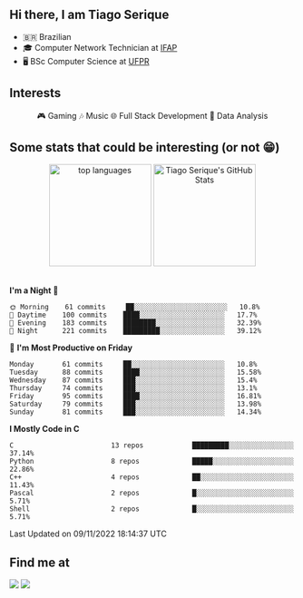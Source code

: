 
<h2> Hi there, I am Tiago Serique</h2>

<div>
	<ul>
		<li>🇧🇷 Brazilian</li>
		<li>🎓 Computer Network Technician at <a href="https://www.ifap.edu.br/">IFAP</a></li>
		<li>🖥️ BSc Computer Science at <a href="https://www.ufpr.br/portalufpr/">UFPR</a></li>
	</ul>
</div>


<h2>Interests</h2>

<div align="center">
	🎮 Gaming 🎶 Music 🌐 Full Stack Development 🎲 Data Analysis
</div>


<h2>Some stats that could be interesting (or not 😁)</h2>

<div align="center">
	<img height="180em" src="https://github-readme-stats.vercel.app/api/top-langs/?layout=compact&theme=tokyonight&username=tiagoserique&langs_count=10&hide=makefile&exclude_repo=vim-mods" alt="top languages">
	<img height="180em" src="https://github-readme-stats.vercel.app/api?username=tiagoserique&count_private=true&show_icons=true&theme=tokyonight&include_all_commits=true" alt="Tiago Serique's GitHub Stats">
</div> 

<br>

<!--START_SECTION:waka-->
**I'm a Night 🦉** 

```text
🌞 Morning    61 commits     ██░░░░░░░░░░░░░░░░░░░░░░░   10.8% 
🌆 Daytime    100 commits    ████░░░░░░░░░░░░░░░░░░░░░   17.7% 
🌃 Evening    183 commits    ████████░░░░░░░░░░░░░░░░░   32.39% 
🌙 Night      221 commits    █████████░░░░░░░░░░░░░░░░   39.12%

```
📅 **I'm Most Productive on Friday** 

```text
Monday       61 commits     ██░░░░░░░░░░░░░░░░░░░░░░░   10.8% 
Tuesday      88 commits     ████░░░░░░░░░░░░░░░░░░░░░   15.58% 
Wednesday    87 commits     ███░░░░░░░░░░░░░░░░░░░░░░   15.4% 
Thursday     74 commits     ███░░░░░░░░░░░░░░░░░░░░░░   13.1% 
Friday       95 commits     ████░░░░░░░░░░░░░░░░░░░░░   16.81% 
Saturday     79 commits     ███░░░░░░░░░░░░░░░░░░░░░░   13.98% 
Sunday       81 commits     ███░░░░░░░░░░░░░░░░░░░░░░   14.34%

```


**I Mostly Code in C** 

```text
C                        13 repos            █████████░░░░░░░░░░░░░░░░   37.14% 
Python                   8 repos             █████░░░░░░░░░░░░░░░░░░░░   22.86% 
C++                      4 repos             ██░░░░░░░░░░░░░░░░░░░░░░░   11.43% 
Pascal                   2 repos             █░░░░░░░░░░░░░░░░░░░░░░░░   5.71% 
Shell                    2 repos             █░░░░░░░░░░░░░░░░░░░░░░░░   5.71%

```



 Last Updated on 09/11/2022 18:14:37 UTC
<!--END_SECTION:waka-->



<h2>Find me at</h2>

<div>
	<a href="https://www.linkedin.com/in/tiago-serique"><img src="https://img.shields.io/badge/LinkedIn-0077B5?style=for-the-badge&logo=linkedin&logoColor=white"></a>
	<a href="https://www.instagram.com/tecseit/"><img src="https://img.shields.io/badge/Instagram-E4405F?style=for-the-badge&logo=instagram&logoColor=white"></a>
</div>
